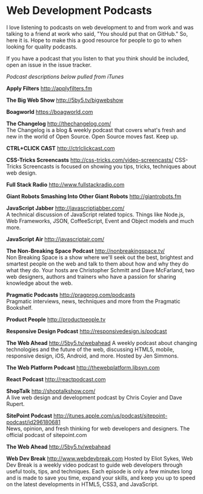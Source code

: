 # Web Development Podcasts

I love listening to podcasts on web development to and from work and was talking to a friend at work who said, "You should put that on GitHub."  So, here it is. Hope to make this a good resource for people to go to when looking for quality podcasts.

If you have a podcast that you listen to that you think should be included, open an issue in the issue tracker.

_Podcast descriptions below pulled from iTunes_  

**Apply Filters**
http://applyfilters.fm

**The Big Web Show**
http://5by5.tv/bigwebshow

**Boagworld**
https://boagworld.com

**The Changelog** http://thechangelog.com/  
The Changelog is a blog & weekly podcast that covers what's fresh and new in the world of Open Source. Open Source moves fast. Keep up.

**CTRL+CLICK CAST**
http://ctrlclickcast.com

**CSS-Tricks Screencasts** http://css-tricks.com/video-screencasts/
CSS-Tricks Screencasts is focused on showing you tips, tricks, techniques about web design.

**Full Stack Radio**
http://www.fullstackradio.com

**Giant Robots Smashing Into Other Giant Robots**
http://giantrobots.fm

**JavaScript Jabber** http://javascriptjabber.com/  
A technical discussion of JavaScript related topics. Things like Node.js, Web Frameworks, JSON, CoffeeScript, Event and Object models and much more.

**JavaScript Air**
http://javascriptair.com/

**The Non-Breaking Space Podcast** http://nonbreakingspace.tv/  
Non Breaking Space is a show where we'll seek out the best, brightest and smartest people on the web and talk to them about how and why they do what they do. Your hosts are Christopher Schmitt and Dave McFarland, two web designers, authors and trainers who have a passion for sharing knowledge about the web.

**Pragmatic Podcasts** http://pragprog.com/podcasts  
Pragmatic interviews, news, techniques and more from the Pragmatic Bookshelf.

**Product People**
http://productpeople.tv

**Responsive Design Podcast**
http://responsivedesign.is/podcast

**The Web Ahead** http://5by5.tv/webahead
A weekly podcast about changing technologies and the future of the web, discussing HTML5, mobile, responsive design, iOS, Android, and more. Hosted by Jen Simmons.

**The Web Platform Podcast**
http://thewebplatform.libsyn.com

**React Podcast**
http://reactpodcast.com

**ShopTalk** http://shoptalkshow.com/  
A live web design and development podcast by Chris Coyier and Dave Rupert.

**SitePoint Podcast** http://itunes.apple.com/us/podcast/sitepoint-podcast/id296180681  
News, opinion, and fresh thinking for web developers and designers. The official podcast of sitepoint.com

**The Web Ahead**
http://5by5.tv/webahead

**Web Dev Break** http://www.webdevbreak.com
Hosted by Eliot Sykes, Web Dev Break is a weekly video podcast to guide web developers through useful tools, tips, and techniques. Each episode is only a few minutes long and is made to save you time, expand your skills, and keep you up to speed on the latest developments in HTML5, CSS3, and JavaScript.
